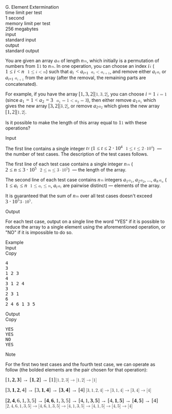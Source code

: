 <div class="header"><div class="title">G. Element Extermination</div><div class="time-limit"><div class="property-title">time limit per test</div>1 second</div><div class="memory-limit"><div class="property-title">memory limit per test</div>256 megabytes</div><div class="input-file"><div class="property-title">input</div>standard input</div><div class="output-file"><div class="property-title">output</div>standard output</div></div><div><p>You are given an array <span class="MathJax_Preview" style="color: inherit; --darkreader-inline-color: inherit;" data-darkreader-inline-color=""></span><span class="MathJax" id="MathJax-Element-1-Frame" tabindex="0" style="position: relative;" data-mathml="<math xmlns=&quot;http://www.w3.org/1998/Math/MathML&quot;><mi>a</mi></math>" role="presentation"><nobr aria-hidden="true"><span class="math" id="MathJax-Span-1" style="width: 0.663em; display: inline-block;"><span style="display: inline-block; position: relative; width: 0.54em; height: 0px; font-size: 119%;"><span style="position: absolute; clip: rect(1.6em, 1000.52em, 2.411em, -1000em); top: -2.221em; left: 0em;"><span class="mrow" id="MathJax-Span-2"><span class="mi" id="MathJax-Span-3" style="font-family: MathJax_Math; font-style: italic;">a</span></span><span style="display: inline-block; width: 0px; height: 2.221em;"></span></span></span><span style="display: inline-block; overflow: hidden; vertical-align: -0.083em; border-left: 0px solid; width: 0px; height: 0.68em; --darkreader-inline-border-left: currentcolor;" data-darkreader-inline-border-left=""></span></span></nobr><span class="MJX_Assistive_MathML" role="presentation"><math xmlns="http://www.w3.org/1998/Math/MathML"><mi>a</mi></math></span></span><script type="math/tex" id="MathJax-Element-1">a</script> of length <span class="MathJax_Preview" style="color: inherit; --darkreader-inline-color: inherit;" data-darkreader-inline-color=""></span><span class="MathJax" id="MathJax-Element-2-Frame" tabindex="0" style="position: relative;" data-mathml="<math xmlns=&quot;http://www.w3.org/1998/Math/MathML&quot;><mi>n</mi></math>" role="presentation"><nobr aria-hidden="true"><span class="math" id="MathJax-Span-4" style="width: 0.723em; display: inline-block;"><span style="display: inline-block; position: relative; width: 0.6em; height: 0px; font-size: 119%;"><span style="position: absolute; clip: rect(1.599em, 1000.58em, 2.412em, -1000em); top: -2.221em; left: 0em;"><span class="mrow" id="MathJax-Span-5"><span class="mi" id="MathJax-Span-6" style="font-family: MathJax_Math; font-style: italic;">n</span></span><span style="display: inline-block; width: 0px; height: 2.221em;"></span></span></span><span style="display: inline-block; overflow: hidden; vertical-align: -0.085em; border-left: 0px solid; width: 0px; height: 0.682em; --darkreader-inline-border-left: currentcolor;" data-darkreader-inline-border-left=""></span></span></nobr><span class="MJX_Assistive_MathML" role="presentation"><math xmlns="http://www.w3.org/1998/Math/MathML"><mi>n</mi></math></span></span><script type="math/tex" id="MathJax-Element-2">n</script>, which initially is a <span class="tex-font-style-bf">permutation</span> of numbers from <span class="MathJax_Preview" style="color: inherit; --darkreader-inline-color: inherit;" data-darkreader-inline-color=""></span><span class="MathJax" id="MathJax-Element-3-Frame" tabindex="0" style="position: relative;" data-mathml="<math xmlns=&quot;http://www.w3.org/1998/Math/MathML&quot;><mn>1</mn></math>" role="presentation"><nobr aria-hidden="true"><span class="math" id="MathJax-Span-7" style="width: 0.603em; display: inline-block;"><span style="display: inline-block; position: relative; width: 0.48em; height: 0px; font-size: 119%;"><span style="position: absolute; clip: rect(1.435em, 1000.41em, 2.461em, -1000em); top: -2.281em; left: 0em;"><span class="mrow" id="MathJax-Span-8"><span class="mn" id="MathJax-Span-9" style="font-family: MathJax_Main;">1</span></span><span style="display: inline-block; width: 0px; height: 2.281em;"></span></span></span><span style="display: inline-block; overflow: hidden; vertical-align: -0.071em; border-left: 0px solid; width: 0px; height: 0.935em; --darkreader-inline-border-left: currentcolor;" data-darkreader-inline-border-left=""></span></span></nobr><span class="MJX_Assistive_MathML" role="presentation"><math xmlns="http://www.w3.org/1998/Math/MathML"><mn>1</mn></math></span></span><script type="math/tex" id="MathJax-Element-3">1</script> to <span class="MathJax_Preview" style="color: inherit; --darkreader-inline-color: inherit;" data-darkreader-inline-color=""></span><span class="MathJax" id="MathJax-Element-4-Frame" tabindex="0" style="position: relative;" data-mathml="<math xmlns=&quot;http://www.w3.org/1998/Math/MathML&quot;><mi>n</mi></math>" role="presentation"><nobr aria-hidden="true"><span class="math" id="MathJax-Span-10" style="width: 0.723em; display: inline-block;"><span style="display: inline-block; position: relative; width: 0.6em; height: 0px; font-size: 119%;"><span style="position: absolute; clip: rect(1.599em, 1000.58em, 2.412em, -1000em); top: -2.221em; left: 0em;"><span class="mrow" id="MathJax-Span-11"><span class="mi" id="MathJax-Span-12" style="font-family: MathJax_Math; font-style: italic;">n</span></span><span style="display: inline-block; width: 0px; height: 2.221em;"></span></span></span><span style="display: inline-block; overflow: hidden; vertical-align: -0.085em; border-left: 0px solid; width: 0px; height: 0.682em; --darkreader-inline-border-left: currentcolor;" data-darkreader-inline-border-left=""></span></span></nobr><span class="MJX_Assistive_MathML" role="presentation"><math xmlns="http://www.w3.org/1998/Math/MathML"><mi>n</mi></math></span></span><script type="math/tex" id="MathJax-Element-4">n</script>. In one operation, you can choose an index <span class="MathJax_Preview" style="color: inherit; --darkreader-inline-color: inherit;" data-darkreader-inline-color=""></span><span class="MathJax" id="MathJax-Element-5-Frame" tabindex="0" style="position: relative;" data-mathml="<math xmlns=&quot;http://www.w3.org/1998/Math/MathML&quot;><mi>i</mi></math>" role="presentation"><nobr aria-hidden="true"><span class="math" id="MathJax-Span-13" style="width: 0.423em; display: inline-block;"><span style="display: inline-block; position: relative; width: 0.36em; height: 0px; font-size: 119%;"><span style="position: absolute; clip: rect(1.38em, 1000.32em, 2.412em, -1000em); top: -2.221em; left: 0em;"><span class="mrow" id="MathJax-Span-14"><span class="mi" id="MathJax-Span-15" style="font-family: MathJax_Math; font-style: italic;">i</span></span><span style="display: inline-block; width: 0px; height: 2.221em;"></span></span></span><span style="display: inline-block; overflow: hidden; vertical-align: -0.085em; border-left: 0px solid; width: 0px; height: 0.943em; --darkreader-inline-border-left: currentcolor;" data-darkreader-inline-border-left=""></span></span></nobr><span class="MJX_Assistive_MathML" role="presentation"><math xmlns="http://www.w3.org/1998/Math/MathML"><mi>i</mi></math></span></span><script type="math/tex" id="MathJax-Element-5">i</script> (<span class="MathJax_Preview" style="color: inherit; --darkreader-inline-color: inherit;" data-darkreader-inline-color=""></span><span class="MathJax" id="MathJax-Element-6-Frame" tabindex="0" style="position: relative;" data-mathml="<math xmlns=&quot;http://www.w3.org/1998/Math/MathML&quot;><mn>1</mn><mo>&amp;#x2264;</mo><mi>i</mi><mo>&amp;lt;</mo><mi>n</mi></math>" role="presentation"><nobr aria-hidden="true"><span class="math" id="MathJax-Span-16" style="width: 4.925em; display: inline-block;"><span style="display: inline-block; position: relative; width: 4.142em; height: 0px; font-size: 119%;"><span style="position: absolute; clip: rect(1.435em, 1004.12em, 2.599em, -1000em); top: -2.281em; left: 0em;"><span class="mrow" id="MathJax-Span-17"><span class="mn" id="MathJax-Span-18" style="font-family: MathJax_Main;">1</span><span class="mo" id="MathJax-Span-19" style="font-family: MathJax_Main; padding-left: 0.278em;">≤</span><span class="mi" id="MathJax-Span-20" style="font-family: MathJax_Math; font-style: italic; padding-left: 0.278em;">i</span><span class="mo" id="MathJax-Span-21" style="font-family: MathJax_Main; padding-left: 0.278em;">&lt;</span><span class="mi" id="MathJax-Span-22" style="font-family: MathJax_Math; font-style: italic; padding-left: 0.278em;">n</span></span><span style="display: inline-block; width: 0px; height: 2.281em;"></span></span></span><span style="display: inline-block; overflow: hidden; vertical-align: -0.236em; border-left: 0px solid; width: 0px; height: 1.1em; --darkreader-inline-border-left: currentcolor;" data-darkreader-inline-border-left=""></span></span></nobr><span class="MJX_Assistive_MathML" role="presentation"><math xmlns="http://www.w3.org/1998/Math/MathML"><mn>1</mn><mo>≤</mo><mi>i</mi><mo>&lt;</mo><mi>n</mi></math></span></span><script type="math/tex" id="MathJax-Element-6">1 \leq i < n</script>) such that <span class="MathJax_Preview" style="color: inherit; --darkreader-inline-color: inherit;" data-darkreader-inline-color=""></span><span class="MathJax" id="MathJax-Element-7-Frame" tabindex="0" style="position: relative;" data-mathml="<math xmlns=&quot;http://www.w3.org/1998/Math/MathML&quot;><msub><mi>a</mi><mi>i</mi></msub><mo>&amp;lt;</mo><msub><mi>a</mi><mrow class=&quot;MJX-TeXAtom-ORD&quot;><mi>i</mi><mo>+</mo><mn>1</mn></mrow></msub></math>" role="presentation"><nobr aria-hidden="true"><span class="math" id="MathJax-Span-23" style="width: 4.745em; display: inline-block;"><span style="display: inline-block; position: relative; width: 3.962em; height: 0px; font-size: 119%;"><span style="position: absolute; clip: rect(1.561em, 1003.96em, 2.669em, -1000em); top: -2.281em; left: 0em;"><span class="mrow" id="MathJax-Span-24"><span class="msubsup" id="MathJax-Span-25"><span style="display: inline-block; position: relative; width: 0.848em; height: 0px;"><span style="position: absolute; clip: rect(3.401em, 1000.51em, 4.212em, -1000em); top: -4.022em; left: 0em;"><span class="mi" id="MathJax-Span-26" style="font-family: MathJax_Math; font-style: italic;">a</span><span style="display: inline-block; width: 0px; height: 4.022em;"></span></span><span style="position: absolute; top: -3.872em; left: 0.529em;"><span class="mi" id="MathJax-Span-27" style="font-size: 70.7%; font-family: MathJax_Math; font-style: italic;">i</span><span style="display: inline-block; width: 0px; height: 4.022em;"></span></span></span></span><span class="mo" id="MathJax-Span-28" style="font-family: MathJax_Main; padding-left: 0.278em;">&lt;</span><span class="msubsup" id="MathJax-Span-29" style="padding-left: 0.278em;"><span style="display: inline-block; position: relative; width: 1.752em; height: 0px;"><span style="position: absolute; clip: rect(3.401em, 1000.51em, 4.212em, -1000em); top: -4.022em; left: 0em;"><span class="mi" id="MathJax-Span-30" style="font-family: MathJax_Math; font-style: italic;">a</span><span style="display: inline-block; width: 0px; height: 4.022em;"></span></span><span style="position: absolute; top: -3.872em; left: 0.529em;"><span class="texatom" id="MathJax-Span-31"><span class="mrow" id="MathJax-Span-32"><span class="mi" id="MathJax-Span-33" style="font-size: 70.7%; font-family: MathJax_Math; font-style: italic;">i</span><span class="mo" id="MathJax-Span-34" style="font-size: 70.7%; font-family: MathJax_Main;">+</span><span class="mn" id="MathJax-Span-35" style="font-size: 70.7%; font-family: MathJax_Main;">1</span></span></span><span style="display: inline-block; width: 0px; height: 4.022em;"></span></span></span></span></span><span style="display: inline-block; width: 0px; height: 2.281em;"></span></span></span><span style="display: inline-block; overflow: hidden; vertical-align: -0.319em; border-left: 0px solid; width: 0px; height: 1.033em; --darkreader-inline-border-left: currentcolor;" data-darkreader-inline-border-left=""></span></span></nobr><span class="MJX_Assistive_MathML" role="presentation"><math xmlns="http://www.w3.org/1998/Math/MathML"><msub><mi>a</mi><mi>i</mi></msub><mo>&lt;</mo><msub><mi>a</mi><mrow class="MJX-TeXAtom-ORD"><mi>i</mi><mo>+</mo><mn>1</mn></mrow></msub></math></span></span><script type="math/tex" id="MathJax-Element-7">a_i < a_{i + 1}</script>, and remove either <span class="MathJax_Preview" style="color: inherit; --darkreader-inline-color: inherit;" data-darkreader-inline-color=""></span><span class="MathJax" id="MathJax-Element-8-Frame" tabindex="0" style="position: relative;" data-mathml="<math xmlns=&quot;http://www.w3.org/1998/Math/MathML&quot;><msub><mi>a</mi><mi>i</mi></msub></math>" role="presentation"><nobr aria-hidden="true"><span class="math" id="MathJax-Span-36" style="width: 1.023em; display: inline-block;"><span style="display: inline-block; position: relative; width: 0.84em; height: 0px; font-size: 119%;"><span style="position: absolute; clip: rect(1.6em, 1000.84em, 2.559em, -1000em); top: -2.221em; left: 0em;"><span class="mrow" id="MathJax-Span-37"><span class="msubsup" id="MathJax-Span-38"><span style="display: inline-block; position: relative; width: 0.848em; height: 0px;"><span style="position: absolute; clip: rect(3.401em, 1000.51em, 4.212em, -1000em); top: -4.022em; left: 0em;"><span class="mi" id="MathJax-Span-39" style="font-family: MathJax_Math; font-style: italic;">a</span><span style="display: inline-block; width: 0px; height: 4.022em;"></span></span><span style="position: absolute; top: -3.872em; left: 0.529em;"><span class="mi" id="MathJax-Span-40" style="font-size: 70.7%; font-family: MathJax_Math; font-style: italic;">i</span><span style="display: inline-block; width: 0px; height: 4.022em;"></span></span></span></span></span><span style="display: inline-block; width: 0px; height: 2.221em;"></span></span></span><span style="display: inline-block; overflow: hidden; vertical-align: -0.259em; border-left: 0px solid; width: 0px; height: 0.855em; --darkreader-inline-border-left: currentcolor;" data-darkreader-inline-border-left=""></span></span></nobr><span class="MJX_Assistive_MathML" role="presentation"><math xmlns="http://www.w3.org/1998/Math/MathML"><msub><mi>a</mi><mi>i</mi></msub></math></span></span><script type="math/tex" id="MathJax-Element-8">a_i</script> or <span class="MathJax_Preview" style="color: inherit; --darkreader-inline-color: inherit;" data-darkreader-inline-color=""></span><span class="MathJax" id="MathJax-Element-9-Frame" tabindex="0" style="position: relative;" data-mathml="<math xmlns=&quot;http://www.w3.org/1998/Math/MathML&quot;><msub><mi>a</mi><mrow class=&quot;MJX-TeXAtom-ORD&quot;><mi>i</mi><mo>+</mo><mn>1</mn></mrow></msub></math>" role="presentation"><nobr aria-hidden="true"><span class="math" id="MathJax-Span-41" style="width: 2.104em; display: inline-block;"><span style="display: inline-block; position: relative; width: 1.741em; height: 0px; font-size: 119%;"><span style="position: absolute; clip: rect(1.6em, 1001.74em, 2.609em, -1000em); top: -2.221em; left: 0em;"><span class="mrow" id="MathJax-Span-42"><span class="msubsup" id="MathJax-Span-43"><span style="display: inline-block; position: relative; width: 1.752em; height: 0px;"><span style="position: absolute; clip: rect(3.401em, 1000.51em, 4.212em, -1000em); top: -4.022em; left: 0em;"><span class="mi" id="MathJax-Span-44" style="font-family: MathJax_Math; font-style: italic;">a</span><span style="display: inline-block; width: 0px; height: 4.022em;"></span></span><span style="position: absolute; top: -3.872em; left: 0.529em;"><span class="texatom" id="MathJax-Span-45"><span class="mrow" id="MathJax-Span-46"><span class="mi" id="MathJax-Span-47" style="font-size: 70.7%; font-family: MathJax_Math; font-style: italic;">i</span><span class="mo" id="MathJax-Span-48" style="font-size: 70.7%; font-family: MathJax_Main;">+</span><span class="mn" id="MathJax-Span-49" style="font-size: 70.7%; font-family: MathJax_Main;">1</span></span></span><span style="display: inline-block; width: 0px; height: 4.022em;"></span></span></span></span></span><span style="display: inline-block; width: 0px; height: 2.221em;"></span></span></span><span style="display: inline-block; overflow: hidden; vertical-align: -0.319em; border-left: 0px solid; width: 0px; height: 0.915em; --darkreader-inline-border-left: currentcolor;" data-darkreader-inline-border-left=""></span></span></nobr><span class="MJX_Assistive_MathML" role="presentation"><math xmlns="http://www.w3.org/1998/Math/MathML"><msub><mi>a</mi><mrow class="MJX-TeXAtom-ORD"><mi>i</mi><mo>+</mo><mn>1</mn></mrow></msub></math></span></span><script type="math/tex" id="MathJax-Element-9">a_{i + 1}</script> from the array (after the removal, the remaining parts are concatenated). </p><p>For example, if you have the array <span class="MathJax_Preview" style="color: inherit; --darkreader-inline-color: inherit;" data-darkreader-inline-color=""></span><span class="MathJax" id="MathJax-Element-10-Frame" tabindex="0" style="position: relative;" data-mathml="<math xmlns=&quot;http://www.w3.org/1998/Math/MathML&quot;><mo stretchy=&quot;false&quot;>[</mo><mn>1</mn><mo>,</mo><mn>3</mn><mo>,</mo><mn>2</mn><mo stretchy=&quot;false&quot;>]</mo></math>" role="presentation"><nobr aria-hidden="true"><span class="math" id="MathJax-Span-50" style="width: 3.544em; display: inline-block;"><span style="display: inline-block; position: relative; width: 2.941em; height: 0px; font-size: 119%;"><span style="position: absolute; clip: rect(1.351em, 1002.82em, 2.711em, -1000em); top: -2.281em; left: 0em;"><span class="mrow" id="MathJax-Span-51"><span class="mo" id="MathJax-Span-52" style="font-family: MathJax_Main;">[</span><span class="mn" id="MathJax-Span-53" style="font-family: MathJax_Main;">1</span><span class="mo" id="MathJax-Span-54" style="font-family: MathJax_Main;">,</span><span class="mn" id="MathJax-Span-55" style="font-family: MathJax_Main; padding-left: 0.167em;">3</span><span class="mo" id="MathJax-Span-56" style="font-family: MathJax_Main;">,</span><span class="mn" id="MathJax-Span-57" style="font-family: MathJax_Main; padding-left: 0.167em;">2</span><span class="mo" id="MathJax-Span-58" style="font-family: MathJax_Main;">]</span></span><span style="display: inline-block; width: 0px; height: 2.281em;"></span></span></span><span style="display: inline-block; overflow: hidden; vertical-align: -0.369em; border-left: 0px solid; width: 0px; height: 1.333em; --darkreader-inline-border-left: currentcolor;" data-darkreader-inline-border-left=""></span></span></nobr><span class="MJX_Assistive_MathML" role="presentation"><math xmlns="http://www.w3.org/1998/Math/MathML"><mo stretchy="false">[</mo><mn>1</mn><mo>,</mo><mn>3</mn><mo>,</mo><mn>2</mn><mo stretchy="false">]</mo></math></span></span><script type="math/tex" id="MathJax-Element-10">[1, 3, 2]</script>, you can choose <span class="MathJax_Preview" style="color: inherit; --darkreader-inline-color: inherit;" data-darkreader-inline-color=""></span><span class="MathJax" id="MathJax-Element-11-Frame" tabindex="0" style="position: relative;" data-mathml="<math xmlns=&quot;http://www.w3.org/1998/Math/MathML&quot;><mi>i</mi><mo>=</mo><mn>1</mn></math>" role="presentation"><nobr aria-hidden="true"><span class="math" id="MathJax-Span-59" style="width: 2.584em; display: inline-block;"><span style="display: inline-block; position: relative; width: 2.161em; height: 0px; font-size: 119%;"><span style="position: absolute; clip: rect(1.435em, 1002.09em, 2.472em, -1000em); top: -2.281em; left: 0em;"><span class="mrow" id="MathJax-Span-60"><span class="mi" id="MathJax-Span-61" style="font-family: MathJax_Math; font-style: italic;">i</span><span class="mo" id="MathJax-Span-62" style="font-family: MathJax_Main; padding-left: 0.278em;">=</span><span class="mn" id="MathJax-Span-63" style="font-family: MathJax_Main; padding-left: 0.278em;">1</span></span><span style="display: inline-block; width: 0px; height: 2.281em;"></span></span></span><span style="display: inline-block; overflow: hidden; vertical-align: -0.085em; border-left: 0px solid; width: 0px; height: 0.948em; --darkreader-inline-border-left: currentcolor;" data-darkreader-inline-border-left=""></span></span></nobr><span class="MJX_Assistive_MathML" role="presentation"><math xmlns="http://www.w3.org/1998/Math/MathML"><mi>i</mi><mo>=</mo><mn>1</mn></math></span></span><script type="math/tex" id="MathJax-Element-11">i = 1</script> (since <span class="MathJax_Preview" style="color: inherit; --darkreader-inline-color: inherit;" data-darkreader-inline-color=""></span><span class="MathJax" id="MathJax-Element-12-Frame" tabindex="0" style="position: relative;" data-mathml="<math xmlns=&quot;http://www.w3.org/1998/Math/MathML&quot;><msub><mi>a</mi><mn>1</mn></msub><mo>=</mo><mn>1</mn><mo>&amp;lt;</mo><msub><mi>a</mi><mn>2</mn></msub><mo>=</mo><mn>3</mn></math>" role="presentation"><nobr aria-hidden="true"><span class="math" id="MathJax-Span-64" style="width: 8.226em; display: inline-block;"><span style="display: inline-block; position: relative; width: 6.903em; height: 0px; font-size: 119%;"><span style="position: absolute; clip: rect(1.435em, 1006.86em, 2.611em, -1000em); top: -2.281em; left: 0em;"><span class="mrow" id="MathJax-Span-65"><span class="msubsup" id="MathJax-Span-66"><span style="display: inline-block; position: relative; width: 0.958em; height: 0px;"><span style="position: absolute; clip: rect(3.401em, 1000.51em, 4.212em, -1000em); top: -4.022em; left: 0em;"><span class="mi" id="MathJax-Span-67" style="font-family: MathJax_Math; font-style: italic;">a</span><span style="display: inline-block; width: 0px; height: 4.022em;"></span></span><span style="position: absolute; top: -3.872em; left: 0.529em;"><span class="mn" id="MathJax-Span-68" style="font-size: 70.7%; font-family: MathJax_Main;">1</span><span style="display: inline-block; width: 0px; height: 4.022em;"></span></span></span></span><span class="mo" id="MathJax-Span-69" style="font-family: MathJax_Main; padding-left: 0.278em;">=</span><span class="mn" id="MathJax-Span-70" style="font-family: MathJax_Main; padding-left: 0.278em;">1</span><span class="mo" id="MathJax-Span-71" style="font-family: MathJax_Main; padding-left: 0.278em;">&lt;</span><span class="msubsup" id="MathJax-Span-72" style="padding-left: 0.278em;"><span style="display: inline-block; position: relative; width: 0.958em; height: 0px;"><span style="position: absolute; clip: rect(3.401em, 1000.51em, 4.212em, -1000em); top: -4.022em; left: 0em;"><span class="mi" id="MathJax-Span-73" style="font-family: MathJax_Math; font-style: italic;">a</span><span style="display: inline-block; width: 0px; height: 4.022em;"></span></span><span style="position: absolute; top: -3.872em; left: 0.529em;"><span class="mn" id="MathJax-Span-74" style="font-size: 70.7%; font-family: MathJax_Main;">2</span><span style="display: inline-block; width: 0px; height: 4.022em;"></span></span></span></span><span class="mo" id="MathJax-Span-75" style="font-family: MathJax_Main; padding-left: 0.278em;">=</span><span class="mn" id="MathJax-Span-76" style="font-family: MathJax_Main; padding-left: 0.278em;">3</span></span><span style="display: inline-block; width: 0px; height: 2.281em;"></span></span></span><span style="display: inline-block; overflow: hidden; vertical-align: -0.25em; border-left: 0px solid; width: 0px; height: 1.114em; --darkreader-inline-border-left: currentcolor;" data-darkreader-inline-border-left=""></span></span></nobr><span class="MJX_Assistive_MathML" role="presentation"><math xmlns="http://www.w3.org/1998/Math/MathML"><msub><mi>a</mi><mn>1</mn></msub><mo>=</mo><mn>1</mn><mo>&lt;</mo><msub><mi>a</mi><mn>2</mn></msub><mo>=</mo><mn>3</mn></math></span></span><script type="math/tex" id="MathJax-Element-12">a_1 = 1 < a_2 = 3</script>), then either remove <span class="MathJax_Preview" style="color: inherit; --darkreader-inline-color: inherit;" data-darkreader-inline-color=""></span><span class="MathJax" id="MathJax-Element-13-Frame" tabindex="0" style="position: relative;" data-mathml="<math xmlns=&quot;http://www.w3.org/1998/Math/MathML&quot;><msub><mi>a</mi><mn>1</mn></msub></math>" role="presentation"><nobr aria-hidden="true"><span class="math" id="MathJax-Span-77" style="width: 1.143em; display: inline-block;"><span style="display: inline-block; position: relative; width: 0.96em; height: 0px; font-size: 119%;"><span style="position: absolute; clip: rect(1.6em, 1000.96em, 2.551em, -1000em); top: -2.221em; left: 0em;"><span class="mrow" id="MathJax-Span-78"><span class="msubsup" id="MathJax-Span-79"><span style="display: inline-block; position: relative; width: 0.958em; height: 0px;"><span style="position: absolute; clip: rect(3.401em, 1000.51em, 4.212em, -1000em); top: -4.022em; left: 0em;"><span class="mi" id="MathJax-Span-80" style="font-family: MathJax_Math; font-style: italic;">a</span><span style="display: inline-block; width: 0px; height: 4.022em;"></span></span><span style="position: absolute; top: -3.872em; left: 0.529em;"><span class="mn" id="MathJax-Span-81" style="font-size: 70.7%; font-family: MathJax_Main;">1</span><span style="display: inline-block; width: 0px; height: 4.022em;"></span></span></span></span></span><span style="display: inline-block; width: 0px; height: 2.221em;"></span></span></span><span style="display: inline-block; overflow: hidden; vertical-align: -0.25em; border-left: 0px solid; width: 0px; height: 0.846em; --darkreader-inline-border-left: currentcolor;" data-darkreader-inline-border-left=""></span></span></nobr><span class="MJX_Assistive_MathML" role="presentation"><math xmlns="http://www.w3.org/1998/Math/MathML"><msub><mi>a</mi><mn>1</mn></msub></math></span></span><script type="math/tex" id="MathJax-Element-13">a_1</script> which gives the new array <span class="MathJax_Preview" style="color: inherit; --darkreader-inline-color: inherit;" data-darkreader-inline-color=""></span><span class="MathJax" id="MathJax-Element-14-Frame" tabindex="0" style="position: relative;" data-mathml="<math xmlns=&quot;http://www.w3.org/1998/Math/MathML&quot;><mo stretchy=&quot;false&quot;>[</mo><mn>3</mn><mo>,</mo><mn>2</mn><mo stretchy=&quot;false&quot;>]</mo></math>" role="presentation"><nobr aria-hidden="true"><span class="math" id="MathJax-Span-82" style="width: 2.404em; display: inline-block;"><span style="display: inline-block; position: relative; width: 1.981em; height: 0px; font-size: 119%;"><span style="position: absolute; clip: rect(1.351em, 1001.86em, 2.711em, -1000em); top: -2.281em; left: 0em;"><span class="mrow" id="MathJax-Span-83"><span class="mo" id="MathJax-Span-84" style="font-family: MathJax_Main;">[</span><span class="mn" id="MathJax-Span-85" style="font-family: MathJax_Main;">3</span><span class="mo" id="MathJax-Span-86" style="font-family: MathJax_Main;">,</span><span class="mn" id="MathJax-Span-87" style="font-family: MathJax_Main; padding-left: 0.167em;">2</span><span class="mo" id="MathJax-Span-88" style="font-family: MathJax_Main;">]</span></span><span style="display: inline-block; width: 0px; height: 2.281em;"></span></span></span><span style="display: inline-block; overflow: hidden; vertical-align: -0.369em; border-left: 0px solid; width: 0px; height: 1.333em; --darkreader-inline-border-left: currentcolor;" data-darkreader-inline-border-left=""></span></span></nobr><span class="MJX_Assistive_MathML" role="presentation"><math xmlns="http://www.w3.org/1998/Math/MathML"><mo stretchy="false">[</mo><mn>3</mn><mo>,</mo><mn>2</mn><mo stretchy="false">]</mo></math></span></span><script type="math/tex" id="MathJax-Element-14">[3, 2]</script>, or remove <span class="MathJax_Preview" style="color: inherit; --darkreader-inline-color: inherit;" data-darkreader-inline-color=""></span><span class="MathJax" id="MathJax-Element-15-Frame" tabindex="0" style="position: relative;" data-mathml="<math xmlns=&quot;http://www.w3.org/1998/Math/MathML&quot;><msub><mi>a</mi><mn>2</mn></msub></math>" role="presentation"><nobr aria-hidden="true"><span class="math" id="MathJax-Span-89" style="width: 1.143em; display: inline-block;"><span style="display: inline-block; position: relative; width: 0.96em; height: 0px; font-size: 119%;"><span style="position: absolute; clip: rect(1.6em, 1000.96em, 2.551em, -1000em); top: -2.221em; left: 0em;"><span class="mrow" id="MathJax-Span-90"><span class="msubsup" id="MathJax-Span-91"><span style="display: inline-block; position: relative; width: 0.958em; height: 0px;"><span style="position: absolute; clip: rect(3.401em, 1000.51em, 4.212em, -1000em); top: -4.022em; left: 0em;"><span class="mi" id="MathJax-Span-92" style="font-family: MathJax_Math; font-style: italic;">a</span><span style="display: inline-block; width: 0px; height: 4.022em;"></span></span><span style="position: absolute; top: -3.872em; left: 0.529em;"><span class="mn" id="MathJax-Span-93" style="font-size: 70.7%; font-family: MathJax_Main;">2</span><span style="display: inline-block; width: 0px; height: 4.022em;"></span></span></span></span></span><span style="display: inline-block; width: 0px; height: 2.221em;"></span></span></span><span style="display: inline-block; overflow: hidden; vertical-align: -0.25em; border-left: 0px solid; width: 0px; height: 0.846em; --darkreader-inline-border-left: currentcolor;" data-darkreader-inline-border-left=""></span></span></nobr><span class="MJX_Assistive_MathML" role="presentation"><math xmlns="http://www.w3.org/1998/Math/MathML"><msub><mi>a</mi><mn>2</mn></msub></math></span></span><script type="math/tex" id="MathJax-Element-15">a_2</script> which gives the new array <span class="MathJax_Preview" style="color: inherit; --darkreader-inline-color: inherit;" data-darkreader-inline-color=""></span><span class="MathJax" id="MathJax-Element-16-Frame" tabindex="0" style="position: relative;" data-mathml="<math xmlns=&quot;http://www.w3.org/1998/Math/MathML&quot;><mo stretchy=&quot;false&quot;>[</mo><mn>1</mn><mo>,</mo><mn>2</mn><mo stretchy=&quot;false&quot;>]</mo></math>" role="presentation"><nobr aria-hidden="true"><span class="math" id="MathJax-Span-94" style="width: 2.404em; display: inline-block;"><span style="display: inline-block; position: relative; width: 1.981em; height: 0px; font-size: 119%;"><span style="position: absolute; clip: rect(1.351em, 1001.86em, 2.711em, -1000em); top: -2.281em; left: 0em;"><span class="mrow" id="MathJax-Span-95"><span class="mo" id="MathJax-Span-96" style="font-family: MathJax_Main;">[</span><span class="mn" id="MathJax-Span-97" style="font-family: MathJax_Main;">1</span><span class="mo" id="MathJax-Span-98" style="font-family: MathJax_Main;">,</span><span class="mn" id="MathJax-Span-99" style="font-family: MathJax_Main; padding-left: 0.167em;">2</span><span class="mo" id="MathJax-Span-100" style="font-family: MathJax_Main;">]</span></span><span style="display: inline-block; width: 0px; height: 2.281em;"></span></span></span><span style="display: inline-block; overflow: hidden; vertical-align: -0.369em; border-left: 0px solid; width: 0px; height: 1.333em; --darkreader-inline-border-left: currentcolor;" data-darkreader-inline-border-left=""></span></span></nobr><span class="MJX_Assistive_MathML" role="presentation"><math xmlns="http://www.w3.org/1998/Math/MathML"><mo stretchy="false">[</mo><mn>1</mn><mo>,</mo><mn>2</mn><mo stretchy="false">]</mo></math></span></span><script type="math/tex" id="MathJax-Element-16">[1, 2]</script>.</p><p>Is it possible to make the length of this array equal to <span class="MathJax_Preview" style="color: inherit; --darkreader-inline-color: inherit;" data-darkreader-inline-color=""></span><span class="MathJax" id="MathJax-Element-17-Frame" tabindex="0" style="position: relative;" data-mathml="<math xmlns=&quot;http://www.w3.org/1998/Math/MathML&quot;><mn>1</mn></math>" role="presentation"><nobr aria-hidden="true"><span class="math" id="MathJax-Span-101" style="width: 0.603em; display: inline-block;"><span style="display: inline-block; position: relative; width: 0.48em; height: 0px; font-size: 119%;"><span style="position: absolute; clip: rect(1.435em, 1000.41em, 2.461em, -1000em); top: -2.281em; left: 0em;"><span class="mrow" id="MathJax-Span-102"><span class="mn" id="MathJax-Span-103" style="font-family: MathJax_Main;">1</span></span><span style="display: inline-block; width: 0px; height: 2.281em;"></span></span></span><span style="display: inline-block; overflow: hidden; vertical-align: -0.071em; border-left: 0px solid; width: 0px; height: 0.935em; --darkreader-inline-border-left: currentcolor;" data-darkreader-inline-border-left=""></span></span></nobr><span class="MJX_Assistive_MathML" role="presentation"><math xmlns="http://www.w3.org/1998/Math/MathML"><mn>1</mn></math></span></span><script type="math/tex" id="MathJax-Element-17">1</script> with these operations?</p></div><div class="input-specification"><div class="section-title">Input</div><p>The first line contains a single integer <span class="MathJax_Preview" style="color: inherit; --darkreader-inline-color: inherit;" data-darkreader-inline-color=""></span><span class="MathJax" id="MathJax-Element-18-Frame" tabindex="0" style="position: relative;" data-mathml="<math xmlns=&quot;http://www.w3.org/1998/Math/MathML&quot;><mi>t</mi></math>" role="presentation"><nobr aria-hidden="true"><span class="math" id="MathJax-Span-104" style="width: 0.423em; display: inline-block;"><span style="display: inline-block; position: relative; width: 0.36em; height: 0px; font-size: 119%;"><span style="position: absolute; clip: rect(1.415em, 1000.33em, 2.412em, -1000em); top: -2.221em; left: 0em;"><span class="mrow" id="MathJax-Span-105"><span class="mi" id="MathJax-Span-106" style="font-family: MathJax_Math; font-style: italic;">t</span></span><span style="display: inline-block; width: 0px; height: 2.221em;"></span></span></span><span style="display: inline-block; overflow: hidden; vertical-align: -0.085em; border-left: 0px solid; width: 0px; height: 0.901em; --darkreader-inline-border-left: currentcolor;" data-darkreader-inline-border-left=""></span></span></nobr><span class="MJX_Assistive_MathML" role="presentation"><math xmlns="http://www.w3.org/1998/Math/MathML"><mi>t</mi></math></span></span><script type="math/tex" id="MathJax-Element-18">t</script> (<span class="MathJax_Preview" style="color: inherit; --darkreader-inline-color: inherit;" data-darkreader-inline-color=""></span><span class="MathJax" id="MathJax-Element-19-Frame" tabindex="0" style="position: relative;" data-mathml="<math xmlns=&quot;http://www.w3.org/1998/Math/MathML&quot;><mn>1</mn><mo>&amp;#x2264;</mo><mi>t</mi><mo>&amp;#x2264;</mo><mn>2</mn><mo>&amp;#x22C5;</mo><msup><mn>10</mn><mn>4</mn></msup></math>" role="presentation"><nobr aria-hidden="true"><span class="math" id="MathJax-Span-107" style="width: 7.386em; display: inline-block;"><span style="display: inline-block; position: relative; width: 6.182em; height: 0px; font-size: 119%;"><span style="position: absolute; clip: rect(1.229em, 1006.18em, 2.599em, -1000em); top: -2.281em; left: 0em;"><span class="mrow" id="MathJax-Span-108"><span class="mn" id="MathJax-Span-109" style="font-family: MathJax_Main;">1</span><span class="mo" id="MathJax-Span-110" style="font-family: MathJax_Main; padding-left: 0.278em;">≤</span><span class="mi" id="MathJax-Span-111" style="font-family: MathJax_Math; font-style: italic; padding-left: 0.278em;">t</span><span class="mo" id="MathJax-Span-112" style="font-family: MathJax_Main; padding-left: 0.278em;">≤</span><span class="mn" id="MathJax-Span-113" style="font-family: MathJax_Main; padding-left: 0.278em;">2</span><span class="mo" id="MathJax-Span-114" style="font-family: MathJax_Main; padding-left: 0.222em;">⋅</span><span class="msubsup" id="MathJax-Span-115" style="padding-left: 0.222em;"><span style="display: inline-block; position: relative; width: 1.429em; height: 0px;"><span style="position: absolute; clip: rect(3.176em, 1000.96em, 4.224em, -1000em); top: -4.022em; left: 0em;"><span class="mn" id="MathJax-Span-116" style="font-family: MathJax_Main;">10</span><span style="display: inline-block; width: 0px; height: 4.022em;"></span></span><span style="position: absolute; top: -4.415em; left: 1em;"><span class="mn" id="MathJax-Span-117" style="font-size: 70.7%; font-family: MathJax_Main;">4</span><span style="display: inline-block; width: 0px; height: 4.022em;"></span></span></span></span></span><span style="display: inline-block; width: 0px; height: 2.281em;"></span></span></span><span style="display: inline-block; overflow: hidden; vertical-align: -0.236em; border-left: 0px solid; width: 0px; height: 1.344em; --darkreader-inline-border-left: currentcolor;" data-darkreader-inline-border-left=""></span></span></nobr><span class="MJX_Assistive_MathML" role="presentation"><math xmlns="http://www.w3.org/1998/Math/MathML"><mn>1</mn><mo>≤</mo><mi>t</mi><mo>≤</mo><mn>2</mn><mo>⋅</mo><msup><mn>10</mn><mn>4</mn></msup></math></span></span><script type="math/tex" id="MathJax-Element-19">1 \leq t \leq 2 \cdot 10^4</script>) &nbsp;— the number of test cases. The description of the test cases follows.</p><p>The first line of each test case contains a single integer <span class="MathJax_Preview" style="color: inherit; --darkreader-inline-color: inherit;" data-darkreader-inline-color=""></span><span class="MathJax" id="MathJax-Element-20-Frame" tabindex="0" style="position: relative;" data-mathml="<math xmlns=&quot;http://www.w3.org/1998/Math/MathML&quot;><mi>n</mi></math>" role="presentation"><nobr aria-hidden="true"><span class="math" id="MathJax-Span-118" style="width: 0.723em; display: inline-block;"><span style="display: inline-block; position: relative; width: 0.6em; height: 0px; font-size: 119%;"><span style="position: absolute; clip: rect(1.599em, 1000.58em, 2.412em, -1000em); top: -2.221em; left: 0em;"><span class="mrow" id="MathJax-Span-119"><span class="mi" id="MathJax-Span-120" style="font-family: MathJax_Math; font-style: italic;">n</span></span><span style="display: inline-block; width: 0px; height: 2.221em;"></span></span></span><span style="display: inline-block; overflow: hidden; vertical-align: -0.085em; border-left: 0px solid; width: 0px; height: 0.682em; --darkreader-inline-border-left: currentcolor;" data-darkreader-inline-border-left=""></span></span></nobr><span class="MJX_Assistive_MathML" role="presentation"><math xmlns="http://www.w3.org/1998/Math/MathML"><mi>n</mi></math></span></span><script type="math/tex" id="MathJax-Element-20">n</script> (<span class="MathJax_Preview" style="color: inherit; --darkreader-inline-color: inherit;" data-darkreader-inline-color=""></span><span class="MathJax" id="MathJax-Element-21-Frame" tabindex="0" style="position: relative;" data-mathml="<math xmlns=&quot;http://www.w3.org/1998/Math/MathML&quot;><mn>2</mn><mo>&amp;#x2264;</mo><mi>n</mi><mo>&amp;#x2264;</mo><mn>3</mn><mo>&amp;#x22C5;</mo><msup><mn>10</mn><mn>5</mn></msup></math>" role="presentation"><nobr aria-hidden="true"><span class="math" id="MathJax-Span-121" style="width: 7.686em; display: inline-block;"><span style="display: inline-block; position: relative; width: 6.423em; height: 0px; font-size: 119%;"><span style="position: absolute; clip: rect(1.237em, 1006.42em, 2.599em, -1000em); top: -2.281em; left: 0em;"><span class="mrow" id="MathJax-Span-122"><span class="mn" id="MathJax-Span-123" style="font-family: MathJax_Main;">2</span><span class="mo" id="MathJax-Span-124" style="font-family: MathJax_Main; padding-left: 0.278em;">≤</span><span class="mi" id="MathJax-Span-125" style="font-family: MathJax_Math; font-style: italic; padding-left: 0.278em;">n</span><span class="mo" id="MathJax-Span-126" style="font-family: MathJax_Main; padding-left: 0.278em;">≤</span><span class="mn" id="MathJax-Span-127" style="font-family: MathJax_Main; padding-left: 0.278em;">3</span><span class="mo" id="MathJax-Span-128" style="font-family: MathJax_Main; padding-left: 0.222em;">⋅</span><span class="msubsup" id="MathJax-Span-129" style="padding-left: 0.222em;"><span style="display: inline-block; position: relative; width: 1.429em; height: 0px;"><span style="position: absolute; clip: rect(3.176em, 1000.96em, 4.224em, -1000em); top: -4.022em; left: 0em;"><span class="mn" id="MathJax-Span-130" style="font-family: MathJax_Main;">10</span><span style="display: inline-block; width: 0px; height: 4.022em;"></span></span><span style="position: absolute; top: -4.415em; left: 1em;"><span class="mn" id="MathJax-Span-131" style="font-size: 70.7%; font-family: MathJax_Main;">5</span><span style="display: inline-block; width: 0px; height: 4.022em;"></span></span></span></span></span><span style="display: inline-block; width: 0px; height: 2.281em;"></span></span></span><span style="display: inline-block; overflow: hidden; vertical-align: -0.236em; border-left: 0px solid; width: 0px; height: 1.335em; --darkreader-inline-border-left: currentcolor;" data-darkreader-inline-border-left=""></span></span></nobr><span class="MJX_Assistive_MathML" role="presentation"><math xmlns="http://www.w3.org/1998/Math/MathML"><mn>2</mn><mo>≤</mo><mi>n</mi><mo>≤</mo><mn>3</mn><mo>⋅</mo><msup><mn>10</mn><mn>5</mn></msup></math></span></span><script type="math/tex" id="MathJax-Element-21">2 \leq n \leq 3 \cdot 10^5</script>) &nbsp;— the length of the array.</p><p>The second line of each test case contains <span class="MathJax_Preview" style="color: inherit; --darkreader-inline-color: inherit;" data-darkreader-inline-color=""></span><span class="MathJax" id="MathJax-Element-22-Frame" tabindex="0" style="position: relative;" data-mathml="<math xmlns=&quot;http://www.w3.org/1998/Math/MathML&quot;><mi>n</mi></math>" role="presentation"><nobr aria-hidden="true"><span class="math" id="MathJax-Span-132" style="width: 0.723em; display: inline-block;"><span style="display: inline-block; position: relative; width: 0.6em; height: 0px; font-size: 119%;"><span style="position: absolute; clip: rect(1.599em, 1000.58em, 2.412em, -1000em); top: -2.221em; left: 0em;"><span class="mrow" id="MathJax-Span-133"><span class="mi" id="MathJax-Span-134" style="font-family: MathJax_Math; font-style: italic;">n</span></span><span style="display: inline-block; width: 0px; height: 2.221em;"></span></span></span><span style="display: inline-block; overflow: hidden; vertical-align: -0.085em; border-left: 0px solid; width: 0px; height: 0.682em; --darkreader-inline-border-left: currentcolor;" data-darkreader-inline-border-left=""></span></span></nobr><span class="MJX_Assistive_MathML" role="presentation"><math xmlns="http://www.w3.org/1998/Math/MathML"><mi>n</mi></math></span></span><script type="math/tex" id="MathJax-Element-22">n</script> integers <span class="MathJax_Preview" style="color: inherit; --darkreader-inline-color: inherit;" data-darkreader-inline-color=""></span><span class="MathJax" id="MathJax-Element-23-Frame" tabindex="0" style="position: relative;" data-mathml="<math xmlns=&quot;http://www.w3.org/1998/Math/MathML&quot;><msub><mi>a</mi><mn>1</mn></msub></math>" role="presentation"><nobr aria-hidden="true"><span class="math" id="MathJax-Span-135" style="width: 1.143em; display: inline-block;"><span style="display: inline-block; position: relative; width: 0.96em; height: 0px; font-size: 119%;"><span style="position: absolute; clip: rect(1.6em, 1000.96em, 2.551em, -1000em); top: -2.221em; left: 0em;"><span class="mrow" id="MathJax-Span-136"><span class="msubsup" id="MathJax-Span-137"><span style="display: inline-block; position: relative; width: 0.958em; height: 0px;"><span style="position: absolute; clip: rect(3.401em, 1000.51em, 4.212em, -1000em); top: -4.022em; left: 0em;"><span class="mi" id="MathJax-Span-138" style="font-family: MathJax_Math; font-style: italic;">a</span><span style="display: inline-block; width: 0px; height: 4.022em;"></span></span><span style="position: absolute; top: -3.872em; left: 0.529em;"><span class="mn" id="MathJax-Span-139" style="font-size: 70.7%; font-family: MathJax_Main;">1</span><span style="display: inline-block; width: 0px; height: 4.022em;"></span></span></span></span></span><span style="display: inline-block; width: 0px; height: 2.221em;"></span></span></span><span style="display: inline-block; overflow: hidden; vertical-align: -0.25em; border-left: 0px solid; width: 0px; height: 0.846em; --darkreader-inline-border-left: currentcolor;" data-darkreader-inline-border-left=""></span></span></nobr><span class="MJX_Assistive_MathML" role="presentation"><math xmlns="http://www.w3.org/1998/Math/MathML"><msub><mi>a</mi><mn>1</mn></msub></math></span></span><script type="math/tex" id="MathJax-Element-23">a_1</script>, <span class="MathJax_Preview" style="color: inherit; --darkreader-inline-color: inherit;" data-darkreader-inline-color=""></span><span class="MathJax" id="MathJax-Element-24-Frame" tabindex="0" style="position: relative;" data-mathml="<math xmlns=&quot;http://www.w3.org/1998/Math/MathML&quot;><msub><mi>a</mi><mn>2</mn></msub></math>" role="presentation"><nobr aria-hidden="true"><span class="math" id="MathJax-Span-140" style="width: 1.143em; display: inline-block;"><span style="display: inline-block; position: relative; width: 0.96em; height: 0px; font-size: 119%;"><span style="position: absolute; clip: rect(1.6em, 1000.96em, 2.551em, -1000em); top: -2.221em; left: 0em;"><span class="mrow" id="MathJax-Span-141"><span class="msubsup" id="MathJax-Span-142"><span style="display: inline-block; position: relative; width: 0.958em; height: 0px;"><span style="position: absolute; clip: rect(3.401em, 1000.51em, 4.212em, -1000em); top: -4.022em; left: 0em;"><span class="mi" id="MathJax-Span-143" style="font-family: MathJax_Math; font-style: italic;">a</span><span style="display: inline-block; width: 0px; height: 4.022em;"></span></span><span style="position: absolute; top: -3.872em; left: 0.529em;"><span class="mn" id="MathJax-Span-144" style="font-size: 70.7%; font-family: MathJax_Main;">2</span><span style="display: inline-block; width: 0px; height: 4.022em;"></span></span></span></span></span><span style="display: inline-block; width: 0px; height: 2.221em;"></span></span></span><span style="display: inline-block; overflow: hidden; vertical-align: -0.25em; border-left: 0px solid; width: 0px; height: 0.846em; --darkreader-inline-border-left: currentcolor;" data-darkreader-inline-border-left=""></span></span></nobr><span class="MJX_Assistive_MathML" role="presentation"><math xmlns="http://www.w3.org/1998/Math/MathML"><msub><mi>a</mi><mn>2</mn></msub></math></span></span><script type="math/tex" id="MathJax-Element-24">a_2</script>, ..., <span class="MathJax_Preview" style="color: inherit; --darkreader-inline-color: inherit;" data-darkreader-inline-color=""></span><span class="MathJax" id="MathJax-Element-25-Frame" tabindex="0" style="position: relative;" data-mathml="<math xmlns=&quot;http://www.w3.org/1998/Math/MathML&quot;><msub><mi>a</mi><mi>n</mi></msub></math>" role="presentation"><nobr aria-hidden="true"><span class="math" id="MathJax-Span-145" style="width: 1.264em; display: inline-block;"><span style="display: inline-block; position: relative; width: 1.02em; height: 0px; font-size: 119%;"><span style="position: absolute; clip: rect(1.6em, 1001.02em, 2.559em, -1000em); top: -2.221em; left: 0em;"><span class="mrow" id="MathJax-Span-146"><span class="msubsup" id="MathJax-Span-147"><span style="display: inline-block; position: relative; width: 1.028em; height: 0px;"><span style="position: absolute; clip: rect(3.401em, 1000.51em, 4.212em, -1000em); top: -4.022em; left: 0em;"><span class="mi" id="MathJax-Span-148" style="font-family: MathJax_Math; font-style: italic;">a</span><span style="display: inline-block; width: 0px; height: 4.022em;"></span></span><span style="position: absolute; top: -3.872em; left: 0.529em;"><span class="mi" id="MathJax-Span-149" style="font-size: 70.7%; font-family: MathJax_Math; font-style: italic;">n</span><span style="display: inline-block; width: 0px; height: 4.022em;"></span></span></span></span></span><span style="display: inline-block; width: 0px; height: 2.221em;"></span></span></span><span style="display: inline-block; overflow: hidden; vertical-align: -0.259em; border-left: 0px solid; width: 0px; height: 0.855em; --darkreader-inline-border-left: currentcolor;" data-darkreader-inline-border-left=""></span></span></nobr><span class="MJX_Assistive_MathML" role="presentation"><math xmlns="http://www.w3.org/1998/Math/MathML"><msub><mi>a</mi><mi>n</mi></msub></math></span></span><script type="math/tex" id="MathJax-Element-25">a_n</script> (<span class="MathJax_Preview" style="color: inherit; --darkreader-inline-color: inherit;" data-darkreader-inline-color=""></span><span class="MathJax" id="MathJax-Element-26-Frame" tabindex="0" style="position: relative;" data-mathml="<math xmlns=&quot;http://www.w3.org/1998/Math/MathML&quot;><mn>1</mn><mo>&amp;#x2264;</mo><msub><mi>a</mi><mi>i</mi></msub><mo>&amp;#x2264;</mo><mi>n</mi></math>" role="presentation"><nobr aria-hidden="true"><span class="math" id="MathJax-Span-150" style="width: 5.525em; display: inline-block;"><span style="display: inline-block; position: relative; width: 4.622em; height: 0px; font-size: 119%;"><span style="position: absolute; clip: rect(1.435em, 1004.6em, 2.619em, -1000em); top: -2.281em; left: 0em;"><span class="mrow" id="MathJax-Span-151"><span class="mn" id="MathJax-Span-152" style="font-family: MathJax_Main;">1</span><span class="mo" id="MathJax-Span-153" style="font-family: MathJax_Main; padding-left: 0.278em;">≤</span><span class="msubsup" id="MathJax-Span-154" style="padding-left: 0.278em;"><span style="display: inline-block; position: relative; width: 0.848em; height: 0px;"><span style="position: absolute; clip: rect(3.401em, 1000.51em, 4.212em, -1000em); top: -4.022em; left: 0em;"><span class="mi" id="MathJax-Span-155" style="font-family: MathJax_Math; font-style: italic;">a</span><span style="display: inline-block; width: 0px; height: 4.022em;"></span></span><span style="position: absolute; top: -3.872em; left: 0.529em;"><span class="mi" id="MathJax-Span-156" style="font-size: 70.7%; font-family: MathJax_Math; font-style: italic;">i</span><span style="display: inline-block; width: 0px; height: 4.022em;"></span></span></span></span><span class="mo" id="MathJax-Span-157" style="font-family: MathJax_Main; padding-left: 0.278em;">≤</span><span class="mi" id="MathJax-Span-158" style="font-family: MathJax_Math; font-style: italic; padding-left: 0.278em;">n</span></span><span style="display: inline-block; width: 0px; height: 2.281em;"></span></span></span><span style="display: inline-block; overflow: hidden; vertical-align: -0.259em; border-left: 0px solid; width: 0px; height: 1.123em; --darkreader-inline-border-left: currentcolor;" data-darkreader-inline-border-left=""></span></span></nobr><span class="MJX_Assistive_MathML" role="presentation"><math xmlns="http://www.w3.org/1998/Math/MathML"><mn>1</mn><mo>≤</mo><msub><mi>a</mi><mi>i</mi></msub><mo>≤</mo><mi>n</mi></math></span></span><script type="math/tex" id="MathJax-Element-26">1 \leq a_i \leq n</script>, <span class="MathJax_Preview" style="color: inherit; --darkreader-inline-color: inherit;" data-darkreader-inline-color=""></span><span class="MathJax" id="MathJax-Element-27-Frame" tabindex="0" style="position: relative;" data-mathml="<math xmlns=&quot;http://www.w3.org/1998/Math/MathML&quot;><msub><mi>a</mi><mi>i</mi></msub></math>" role="presentation"><nobr aria-hidden="true"><span class="math" id="MathJax-Span-159" style="width: 1.023em; display: inline-block;"><span style="display: inline-block; position: relative; width: 0.84em; height: 0px; font-size: 119%;"><span style="position: absolute; clip: rect(1.6em, 1000.84em, 2.559em, -1000em); top: -2.221em; left: 0em;"><span class="mrow" id="MathJax-Span-160"><span class="msubsup" id="MathJax-Span-161"><span style="display: inline-block; position: relative; width: 0.848em; height: 0px;"><span style="position: absolute; clip: rect(3.401em, 1000.51em, 4.212em, -1000em); top: -4.022em; left: 0em;"><span class="mi" id="MathJax-Span-162" style="font-family: MathJax_Math; font-style: italic;">a</span><span style="display: inline-block; width: 0px; height: 4.022em;"></span></span><span style="position: absolute; top: -3.872em; left: 0.529em;"><span class="mi" id="MathJax-Span-163" style="font-size: 70.7%; font-family: MathJax_Math; font-style: italic;">i</span><span style="display: inline-block; width: 0px; height: 4.022em;"></span></span></span></span></span><span style="display: inline-block; width: 0px; height: 2.221em;"></span></span></span><span style="display: inline-block; overflow: hidden; vertical-align: -0.259em; border-left: 0px solid; width: 0px; height: 0.855em; --darkreader-inline-border-left: currentcolor;" data-darkreader-inline-border-left=""></span></span></nobr><span class="MJX_Assistive_MathML" role="presentation"><math xmlns="http://www.w3.org/1998/Math/MathML"><msub><mi>a</mi><mi>i</mi></msub></math></span></span><script type="math/tex" id="MathJax-Element-27">a_i</script> <span class="tex-font-style-bf">are pairwise distinct</span>)&nbsp;— elements of the array.</p><p>It is guaranteed that the sum of <span class="MathJax_Preview" style="color: inherit; --darkreader-inline-color: inherit;" data-darkreader-inline-color=""></span><span class="MathJax" id="MathJax-Element-28-Frame" tabindex="0" style="position: relative;" data-mathml="<math xmlns=&quot;http://www.w3.org/1998/Math/MathML&quot;><mi>n</mi></math>" role="presentation"><nobr aria-hidden="true"><span class="math" id="MathJax-Span-164" style="width: 0.723em; display: inline-block;"><span style="display: inline-block; position: relative; width: 0.6em; height: 0px; font-size: 119%;"><span style="position: absolute; clip: rect(1.599em, 1000.58em, 2.412em, -1000em); top: -2.221em; left: 0em;"><span class="mrow" id="MathJax-Span-165"><span class="mi" id="MathJax-Span-166" style="font-family: MathJax_Math; font-style: italic;">n</span></span><span style="display: inline-block; width: 0px; height: 2.221em;"></span></span></span><span style="display: inline-block; overflow: hidden; vertical-align: -0.085em; border-left: 0px solid; width: 0px; height: 0.682em; --darkreader-inline-border-left: currentcolor;" data-darkreader-inline-border-left=""></span></span></nobr><span class="MJX_Assistive_MathML" role="presentation"><math xmlns="http://www.w3.org/1998/Math/MathML"><mi>n</mi></math></span></span><script type="math/tex" id="MathJax-Element-28">n</script> over all test cases doesn't exceed <span class="MathJax_Preview" style="color: inherit; --darkreader-inline-color: inherit;" data-darkreader-inline-color=""></span><span class="MathJax" id="MathJax-Element-29-Frame" tabindex="0" style="position: relative;" data-mathml="<math xmlns=&quot;http://www.w3.org/1998/Math/MathML&quot;><mn>3</mn><mo>&amp;#x22C5;</mo><msup><mn>10</mn><mn>5</mn></msup></math>" role="presentation"><nobr aria-hidden="true"><span class="math" id="MathJax-Span-167" style="width: 3.184em; display: inline-block;"><span style="display: inline-block; position: relative; width: 2.641em; height: 0px; font-size: 119%;"><span style="position: absolute; clip: rect(1.237em, 1002.64em, 2.483em, -1000em); top: -2.281em; left: 0em;"><span class="mrow" id="MathJax-Span-168"><span class="mn" id="MathJax-Span-169" style="font-family: MathJax_Main;">3</span><span class="mo" id="MathJax-Span-170" style="font-family: MathJax_Main; padding-left: 0.222em;">⋅</span><span class="msubsup" id="MathJax-Span-171" style="padding-left: 0.222em;"><span style="display: inline-block; position: relative; width: 1.429em; height: 0px;"><span style="position: absolute; clip: rect(3.176em, 1000.96em, 4.224em, -1000em); top: -4.022em; left: 0em;"><span class="mn" id="MathJax-Span-172" style="font-family: MathJax_Main;">10</span><span style="display: inline-block; width: 0px; height: 4.022em;"></span></span><span style="position: absolute; top: -4.415em; left: 1em;"><span class="mn" id="MathJax-Span-173" style="font-size: 70.7%; font-family: MathJax_Main;">5</span><span style="display: inline-block; width: 0px; height: 4.022em;"></span></span></span></span></span><span style="display: inline-block; width: 0px; height: 2.281em;"></span></span></span><span style="display: inline-block; overflow: hidden; vertical-align: -0.098em; border-left: 0px solid; width: 0px; height: 1.197em; --darkreader-inline-border-left: currentcolor;" data-darkreader-inline-border-left=""></span></span></nobr><span class="MJX_Assistive_MathML" role="presentation"><math xmlns="http://www.w3.org/1998/Math/MathML"><mn>3</mn><mo>⋅</mo><msup><mn>10</mn><mn>5</mn></msup></math></span></span><script type="math/tex" id="MathJax-Element-29">3 \cdot 10^5</script>.</p></div><div class="output-specification"><div class="section-title">Output</div><p>For each test case, output on a single line the word "<span class="tex-font-style-tt">YES</span>" if it is possible to reduce the array to a single element using the aforementioned operation, or "<span class="tex-font-style-tt">NO</span>" if it is impossible to do so.</p></div><div class="sample-tests"><div class="section-title">Example</div><div class="sample-test"><div class="input"><div class="title">Input<div title="Copy" data-clipboard-target="#id004922385487540586" id="id008301294066103619" class="input-output-copier">Copy</div></div><pre id="id004922385487540586">4
3
1 2 3
4
3 1 2 4
3
2 3 1
6
2 4 6 1 3 5
</pre></div><div class="output"><div class="title">Output<div title="Copy" data-clipboard-target="#id000693783895743374" id="id004289019308245129" class="input-output-copier">Copy</div></div><pre id="id000693783895743374">YES
YES
NO
YES
</pre></div></div></div><div class="note"><div class="section-title">Note</div><p>For the first two test cases and the fourth test case, we can operate as follow (the bolded elements are the pair chosen for that operation):</p><p><span class="MathJax_Preview" style="color: inherit; --darkreader-inline-color: inherit;" data-darkreader-inline-color=""></span><span class="MathJax" id="MathJax-Element-30-Frame" tabindex="0" style="position: relative;" data-mathml="<math xmlns=&quot;http://www.w3.org/1998/Math/MathML&quot;><mo stretchy=&quot;false&quot;>[</mo><mtext>1</mtext><mo>,</mo><mrow class=&quot;MJX-TeXAtom-ORD&quot;><mtext mathvariant=&quot;bold&quot;>2</mtext></mrow><mo>,</mo><mrow class=&quot;MJX-TeXAtom-ORD&quot;><mtext mathvariant=&quot;bold&quot;>3</mtext></mrow><mo stretchy=&quot;false&quot;>]</mo><mo stretchy=&quot;false&quot;>&amp;#x2192;</mo><mo stretchy=&quot;false&quot;>[</mo><mrow class=&quot;MJX-TeXAtom-ORD&quot;><mtext mathvariant=&quot;bold&quot;>1</mtext></mrow><mo>,</mo><mrow class=&quot;MJX-TeXAtom-ORD&quot;><mtext mathvariant=&quot;bold&quot;>2</mtext></mrow><mo stretchy=&quot;false&quot;>]</mo><mo stretchy=&quot;false&quot;>&amp;#x2192;</mo><mo stretchy=&quot;false&quot;>[</mo><mtext>1</mtext><mo stretchy=&quot;false&quot;>]</mo></math>" role="presentation"><nobr aria-hidden="true"><span class="math" id="MathJax-Span-174" style="width: 11.227em; display: inline-block;"><span style="display: inline-block; position: relative; width: 9.424em; height: 0px; font-size: 119%;"><span style="position: absolute; clip: rect(1.411em, 1009.31em, 2.771em, -1000em); top: -2.341em; left: 0em;"><span class="mrow" id="MathJax-Span-175"><span class="mo" id="MathJax-Span-176" style="font-family: MathJax_Main;">[</span><span class="mtext" id="MathJax-Span-177" style="font-family: MathJax_Main;">1</span><span class="mo" id="MathJax-Span-178" style="font-family: MathJax_Main;">,</span><span class="texatom" id="MathJax-Span-179" style="padding-left: 0.167em;"><span class="mrow" id="MathJax-Span-180"><span class="mtext" id="MathJax-Span-181" style="font-family: MathJax_Main; font-weight: bold;">2</span></span></span><span class="mo" id="MathJax-Span-182" style="font-family: MathJax_Main;">,</span><span class="texatom" id="MathJax-Span-183" style="padding-left: 0.167em;"><span class="mrow" id="MathJax-Span-184"><span class="mtext" id="MathJax-Span-185" style="font-family: MathJax_Main; font-weight: bold;">3</span></span></span><span class="mo" id="MathJax-Span-186" style="font-family: MathJax_Main;">]</span><span class="mo" id="MathJax-Span-187" style="font-family: MathJax_Main; padding-left: 0.278em;">→</span><span class="mo" id="MathJax-Span-188" style="font-family: MathJax_Main; padding-left: 0.278em;">[</span><span class="texatom" id="MathJax-Span-189"><span class="mrow" id="MathJax-Span-190"><span class="mtext" id="MathJax-Span-191" style="font-family: MathJax_Main; font-weight: bold;">1</span></span></span><span class="mo" id="MathJax-Span-192" style="font-family: MathJax_Main;">,</span><span class="texatom" id="MathJax-Span-193" style="padding-left: 0.167em;"><span class="mrow" id="MathJax-Span-194"><span class="mtext" id="MathJax-Span-195" style="font-family: MathJax_Main; font-weight: bold;">2</span></span></span><span class="mo" id="MathJax-Span-196" style="font-family: MathJax_Main;">]</span><span class="mo" id="MathJax-Span-197" style="font-family: MathJax_Main; padding-left: 0.278em;">→</span><span class="mo" id="MathJax-Span-198" style="font-family: MathJax_Main; padding-left: 0.278em;">[</span><span class="mtext" id="MathJax-Span-199" style="font-family: MathJax_Main;">1</span><span class="mo" id="MathJax-Span-200" style="font-family: MathJax_Main;">]</span></span><span style="display: inline-block; width: 0px; height: 2.341em;"></span></span></span><span style="display: inline-block; overflow: hidden; vertical-align: -0.369em; border-left: 0px solid; width: 0px; height: 1.333em; --darkreader-inline-border-left: currentcolor;" data-darkreader-inline-border-left=""></span></span></nobr><span class="MJX_Assistive_MathML" role="presentation"><math xmlns="http://www.w3.org/1998/Math/MathML"><mo stretchy="false">[</mo><mtext>1</mtext><mo>,</mo><mrow class="MJX-TeXAtom-ORD"><mtext mathvariant="bold">2</mtext></mrow><mo>,</mo><mrow class="MJX-TeXAtom-ORD"><mtext mathvariant="bold">3</mtext></mrow><mo stretchy="false">]</mo><mo stretchy="false">→</mo><mo stretchy="false">[</mo><mrow class="MJX-TeXAtom-ORD"><mtext mathvariant="bold">1</mtext></mrow><mo>,</mo><mrow class="MJX-TeXAtom-ORD"><mtext mathvariant="bold">2</mtext></mrow><mo stretchy="false">]</mo><mo stretchy="false">→</mo><mo stretchy="false">[</mo><mtext>1</mtext><mo stretchy="false">]</mo></math></span></span><script type="math/tex" id="MathJax-Element-30">[\text{1}, \textbf{2}, \textbf{3}] \rightarrow [\textbf{1}, \textbf{2}] \rightarrow [\text{1}]</script></p><p><span class="MathJax_Preview" style="color: inherit; --darkreader-inline-color: inherit;" data-darkreader-inline-color=""></span><span class="MathJax" id="MathJax-Element-31-Frame" tabindex="0" style="position: relative;" data-mathml="<math xmlns=&quot;http://www.w3.org/1998/Math/MathML&quot;><mo stretchy=&quot;false&quot;>[</mo><mtext>3</mtext><mo>,</mo><mrow class=&quot;MJX-TeXAtom-ORD&quot;><mtext mathvariant=&quot;bold&quot;>1</mtext></mrow><mo>,</mo><mrow class=&quot;MJX-TeXAtom-ORD&quot;><mtext mathvariant=&quot;bold&quot;>2</mtext></mrow><mo>,</mo><mtext>4</mtext><mo stretchy=&quot;false&quot;>]</mo><mo stretchy=&quot;false&quot;>&amp;#x2192;</mo><mo stretchy=&quot;false&quot;>[</mo><mtext>3</mtext><mo>,</mo><mrow class=&quot;MJX-TeXAtom-ORD&quot;><mtext mathvariant=&quot;bold&quot;>1</mtext></mrow><mo>,</mo><mrow class=&quot;MJX-TeXAtom-ORD&quot;><mtext mathvariant=&quot;bold&quot;>4</mtext></mrow><mo stretchy=&quot;false&quot;>]</mo><mo stretchy=&quot;false&quot;>&amp;#x2192;</mo><mo stretchy=&quot;false&quot;>[</mo><mrow class=&quot;MJX-TeXAtom-ORD&quot;><mtext mathvariant=&quot;bold&quot;>3</mtext></mrow><mo>,</mo><mrow class=&quot;MJX-TeXAtom-ORD&quot;><mtext mathvariant=&quot;bold&quot;>4</mtext></mrow><mo stretchy=&quot;false&quot;>]</mo><mo stretchy=&quot;false&quot;>&amp;#x2192;</mo><mo stretchy=&quot;false&quot;>[</mo><mtext>4</mtext><mo stretchy=&quot;false&quot;>]</mo></math>" role="presentation"><nobr aria-hidden="true"><span class="math" id="MathJax-Span-201" style="width: 17.89em; display: inline-block;"><span style="display: inline-block; position: relative; width: 15.006em; height: 0px; font-size: 119%;"><span style="position: absolute; clip: rect(1.411em, 1014.89em, 2.771em, -1000em); top: -2.341em; left: 0em;"><span class="mrow" id="MathJax-Span-202"><span class="mo" id="MathJax-Span-203" style="font-family: MathJax_Main;">[</span><span class="mtext" id="MathJax-Span-204" style="font-family: MathJax_Main;">3</span><span class="mo" id="MathJax-Span-205" style="font-family: MathJax_Main;">,</span><span class="texatom" id="MathJax-Span-206" style="padding-left: 0.167em;"><span class="mrow" id="MathJax-Span-207"><span class="mtext" id="MathJax-Span-208" style="font-family: MathJax_Main; font-weight: bold;">1</span></span></span><span class="mo" id="MathJax-Span-209" style="font-family: MathJax_Main;">,</span><span class="texatom" id="MathJax-Span-210" style="padding-left: 0.167em;"><span class="mrow" id="MathJax-Span-211"><span class="mtext" id="MathJax-Span-212" style="font-family: MathJax_Main; font-weight: bold;">2</span></span></span><span class="mo" id="MathJax-Span-213" style="font-family: MathJax_Main;">,</span><span class="mtext" id="MathJax-Span-214" style="font-family: MathJax_Main; padding-left: 0.167em;">4</span><span class="mo" id="MathJax-Span-215" style="font-family: MathJax_Main;">]</span><span class="mo" id="MathJax-Span-216" style="font-family: MathJax_Main; padding-left: 0.278em;">→</span><span class="mo" id="MathJax-Span-217" style="font-family: MathJax_Main; padding-left: 0.278em;">[</span><span class="mtext" id="MathJax-Span-218" style="font-family: MathJax_Main;">3</span><span class="mo" id="MathJax-Span-219" style="font-family: MathJax_Main;">,</span><span class="texatom" id="MathJax-Span-220" style="padding-left: 0.167em;"><span class="mrow" id="MathJax-Span-221"><span class="mtext" id="MathJax-Span-222" style="font-family: MathJax_Main; font-weight: bold;">1</span></span></span><span class="mo" id="MathJax-Span-223" style="font-family: MathJax_Main;">,</span><span class="texatom" id="MathJax-Span-224" style="padding-left: 0.167em;"><span class="mrow" id="MathJax-Span-225"><span class="mtext" id="MathJax-Span-226" style="font-family: MathJax_Main; font-weight: bold;">4</span></span></span><span class="mo" id="MathJax-Span-227" style="font-family: MathJax_Main;">]</span><span class="mo" id="MathJax-Span-228" style="font-family: MathJax_Main; padding-left: 0.278em;">→</span><span class="mo" id="MathJax-Span-229" style="font-family: MathJax_Main; padding-left: 0.278em;">[</span><span class="texatom" id="MathJax-Span-230"><span class="mrow" id="MathJax-Span-231"><span class="mtext" id="MathJax-Span-232" style="font-family: MathJax_Main; font-weight: bold;">3</span></span></span><span class="mo" id="MathJax-Span-233" style="font-family: MathJax_Main;">,</span><span class="texatom" id="MathJax-Span-234" style="padding-left: 0.167em;"><span class="mrow" id="MathJax-Span-235"><span class="mtext" id="MathJax-Span-236" style="font-family: MathJax_Main; font-weight: bold;">4</span></span></span><span class="mo" id="MathJax-Span-237" style="font-family: MathJax_Main;">]</span><span class="mo" id="MathJax-Span-238" style="font-family: MathJax_Main; padding-left: 0.278em;">→</span><span class="mo" id="MathJax-Span-239" style="font-family: MathJax_Main; padding-left: 0.278em;">[</span><span class="mtext" id="MathJax-Span-240" style="font-family: MathJax_Main;">4</span><span class="mo" id="MathJax-Span-241" style="font-family: MathJax_Main;">]</span></span><span style="display: inline-block; width: 0px; height: 2.341em;"></span></span></span><span style="display: inline-block; overflow: hidden; vertical-align: -0.369em; border-left: 0px solid; width: 0px; height: 1.333em; --darkreader-inline-border-left: currentcolor;" data-darkreader-inline-border-left=""></span></span></nobr><span class="MJX_Assistive_MathML" role="presentation"><math xmlns="http://www.w3.org/1998/Math/MathML"><mo stretchy="false">[</mo><mtext>3</mtext><mo>,</mo><mrow class="MJX-TeXAtom-ORD"><mtext mathvariant="bold">1</mtext></mrow><mo>,</mo><mrow class="MJX-TeXAtom-ORD"><mtext mathvariant="bold">2</mtext></mrow><mo>,</mo><mtext>4</mtext><mo stretchy="false">]</mo><mo stretchy="false">→</mo><mo stretchy="false">[</mo><mtext>3</mtext><mo>,</mo><mrow class="MJX-TeXAtom-ORD"><mtext mathvariant="bold">1</mtext></mrow><mo>,</mo><mrow class="MJX-TeXAtom-ORD"><mtext mathvariant="bold">4</mtext></mrow><mo stretchy="false">]</mo><mo stretchy="false">→</mo><mo stretchy="false">[</mo><mrow class="MJX-TeXAtom-ORD"><mtext mathvariant="bold">3</mtext></mrow><mo>,</mo><mrow class="MJX-TeXAtom-ORD"><mtext mathvariant="bold">4</mtext></mrow><mo stretchy="false">]</mo><mo stretchy="false">→</mo><mo stretchy="false">[</mo><mtext>4</mtext><mo stretchy="false">]</mo></math></span></span><script type="math/tex" id="MathJax-Element-31">[\text{3}, \textbf{1}, \textbf{2}, \text{4}] \rightarrow [\text{3}, \textbf{1}, \textbf{4}] \rightarrow [\textbf{3}, \textbf{4}] \rightarrow [\text{4}]</script></p><p><span class="MathJax_Preview" style="color: inherit; --darkreader-inline-color: inherit;" data-darkreader-inline-color=""></span><span class="MathJax" id="MathJax-Element-32-Frame" tabindex="0" style="position: relative;" data-mathml="<math xmlns=&quot;http://www.w3.org/1998/Math/MathML&quot;><mo stretchy=&quot;false&quot;>[</mo><mrow class=&quot;MJX-TeXAtom-ORD&quot;><mtext mathvariant=&quot;bold&quot;>2</mtext></mrow><mo>,</mo><mrow class=&quot;MJX-TeXAtom-ORD&quot;><mtext mathvariant=&quot;bold&quot;>4</mtext></mrow><mo>,</mo><mtext>6</mtext><mo>,</mo><mtext>1</mtext><mo>,</mo><mtext>3</mtext><mo>,</mo><mtext>5</mtext><mo stretchy=&quot;false&quot;>]</mo><mo stretchy=&quot;false&quot;>&amp;#x2192;</mo><mo stretchy=&quot;false&quot;>[</mo><mrow class=&quot;MJX-TeXAtom-ORD&quot;><mtext mathvariant=&quot;bold&quot;>4</mtext></mrow><mo>,</mo><mrow class=&quot;MJX-TeXAtom-ORD&quot;><mtext mathvariant=&quot;bold&quot;>6</mtext></mrow><mo>,</mo><mtext>1</mtext><mo>,</mo><mtext>3</mtext><mo>,</mo><mtext>5</mtext><mo stretchy=&quot;false&quot;>]</mo><mo stretchy=&quot;false&quot;>&amp;#x2192;</mo><mo stretchy=&quot;false&quot;>[</mo><mtext>4</mtext><mo>,</mo><mtext>1</mtext><mo>,</mo><mrow class=&quot;MJX-TeXAtom-ORD&quot;><mtext mathvariant=&quot;bold&quot;>3</mtext></mrow><mo>,</mo><mrow class=&quot;MJX-TeXAtom-ORD&quot;><mtext mathvariant=&quot;bold&quot;>5</mtext></mrow><mo stretchy=&quot;false&quot;>]</mo><mo stretchy=&quot;false&quot;>&amp;#x2192;</mo><mo stretchy=&quot;false&quot;>[</mo><mtext>4</mtext><mo>,</mo><mrow class=&quot;MJX-TeXAtom-ORD&quot;><mtext mathvariant=&quot;bold&quot;>1</mtext></mrow><mo>,</mo><mrow class=&quot;MJX-TeXAtom-ORD&quot;><mtext mathvariant=&quot;bold&quot;>5</mtext></mrow><mo stretchy=&quot;false&quot;>]</mo><mo stretchy=&quot;false&quot;>&amp;#x2192;</mo><mo stretchy=&quot;false&quot;>[</mo><mrow class=&quot;MJX-TeXAtom-ORD&quot;><mtext mathvariant=&quot;bold&quot;>4</mtext></mrow><mo>,</mo><mrow class=&quot;MJX-TeXAtom-ORD&quot;><mtext mathvariant=&quot;bold&quot;>5</mtext></mrow><mo stretchy=&quot;false&quot;>]</mo><mo stretchy=&quot;false&quot;>&amp;#x2192;</mo><mo stretchy=&quot;false&quot;>[</mo><mtext>4</mtext><mo stretchy=&quot;false&quot;>]</mo></math>" role="presentation"><nobr aria-hidden="true"><span class="math" id="MathJax-Span-242" style="width: 34.577em; display: inline-block;"><span style="display: inline-block; position: relative; width: 29.052em; height: 0px; font-size: 119%;"><span style="position: absolute; clip: rect(1.411em, 1028.93em, 2.771em, -1000em); top: -2.341em; left: 0em;"><span class="mrow" id="MathJax-Span-243"><span class="mo" id="MathJax-Span-244" style="font-family: MathJax_Main;">[</span><span class="texatom" id="MathJax-Span-245"><span class="mrow" id="MathJax-Span-246"><span class="mtext" id="MathJax-Span-247" style="font-family: MathJax_Main; font-weight: bold;">2</span></span></span><span class="mo" id="MathJax-Span-248" style="font-family: MathJax_Main;">,</span><span class="texatom" id="MathJax-Span-249" style="padding-left: 0.167em;"><span class="mrow" id="MathJax-Span-250"><span class="mtext" id="MathJax-Span-251" style="font-family: MathJax_Main; font-weight: bold;">4</span></span></span><span class="mo" id="MathJax-Span-252" style="font-family: MathJax_Main;">,</span><span class="mtext" id="MathJax-Span-253" style="font-family: MathJax_Main; padding-left: 0.167em;">6</span><span class="mo" id="MathJax-Span-254" style="font-family: MathJax_Main;">,</span><span class="mtext" id="MathJax-Span-255" style="font-family: MathJax_Main; padding-left: 0.167em;">1</span><span class="mo" id="MathJax-Span-256" style="font-family: MathJax_Main;">,</span><span class="mtext" id="MathJax-Span-257" style="font-family: MathJax_Main; padding-left: 0.167em;">3</span><span class="mo" id="MathJax-Span-258" style="font-family: MathJax_Main;">,</span><span class="mtext" id="MathJax-Span-259" style="font-family: MathJax_Main; padding-left: 0.167em;">5</span><span class="mo" id="MathJax-Span-260" style="font-family: MathJax_Main;">]</span><span class="mo" id="MathJax-Span-261" style="font-family: MathJax_Main; padding-left: 0.278em;">→</span><span class="mo" id="MathJax-Span-262" style="font-family: MathJax_Main; padding-left: 0.278em;">[</span><span class="texatom" id="MathJax-Span-263"><span class="mrow" id="MathJax-Span-264"><span class="mtext" id="MathJax-Span-265" style="font-family: MathJax_Main; font-weight: bold;">4</span></span></span><span class="mo" id="MathJax-Span-266" style="font-family: MathJax_Main;">,</span><span class="texatom" id="MathJax-Span-267" style="padding-left: 0.167em;"><span class="mrow" id="MathJax-Span-268"><span class="mtext" id="MathJax-Span-269" style="font-family: MathJax_Main; font-weight: bold;">6</span></span></span><span class="mo" id="MathJax-Span-270" style="font-family: MathJax_Main;">,</span><span class="mtext" id="MathJax-Span-271" style="font-family: MathJax_Main; padding-left: 0.167em;">1</span><span class="mo" id="MathJax-Span-272" style="font-family: MathJax_Main;">,</span><span class="mtext" id="MathJax-Span-273" style="font-family: MathJax_Main; padding-left: 0.167em;">3</span><span class="mo" id="MathJax-Span-274" style="font-family: MathJax_Main;">,</span><span class="mtext" id="MathJax-Span-275" style="font-family: MathJax_Main; padding-left: 0.167em;">5</span><span class="mo" id="MathJax-Span-276" style="font-family: MathJax_Main;">]</span><span class="mo" id="MathJax-Span-277" style="font-family: MathJax_Main; padding-left: 0.278em;">→</span><span class="mo" id="MathJax-Span-278" style="font-family: MathJax_Main; padding-left: 0.278em;">[</span><span class="mtext" id="MathJax-Span-279" style="font-family: MathJax_Main;">4</span><span class="mo" id="MathJax-Span-280" style="font-family: MathJax_Main;">,</span><span class="mtext" id="MathJax-Span-281" style="font-family: MathJax_Main; padding-left: 0.167em;">1</span><span class="mo" id="MathJax-Span-282" style="font-family: MathJax_Main;">,</span><span class="texatom" id="MathJax-Span-283" style="padding-left: 0.167em;"><span class="mrow" id="MathJax-Span-284"><span class="mtext" id="MathJax-Span-285" style="font-family: MathJax_Main; font-weight: bold;">3</span></span></span><span class="mo" id="MathJax-Span-286" style="font-family: MathJax_Main;">,</span><span class="texatom" id="MathJax-Span-287" style="padding-left: 0.167em;"><span class="mrow" id="MathJax-Span-288"><span class="mtext" id="MathJax-Span-289" style="font-family: MathJax_Main; font-weight: bold;">5</span></span></span><span class="mo" id="MathJax-Span-290" style="font-family: MathJax_Main;">]</span><span class="mo" id="MathJax-Span-291" style="font-family: MathJax_Main; padding-left: 0.278em;">→</span><span class="mo" id="MathJax-Span-292" style="font-family: MathJax_Main; padding-left: 0.278em;">[</span><span class="mtext" id="MathJax-Span-293" style="font-family: MathJax_Main;">4</span><span class="mo" id="MathJax-Span-294" style="font-family: MathJax_Main;">,</span><span class="texatom" id="MathJax-Span-295" style="padding-left: 0.167em;"><span class="mrow" id="MathJax-Span-296"><span class="mtext" id="MathJax-Span-297" style="font-family: MathJax_Main; font-weight: bold;">1</span></span></span><span class="mo" id="MathJax-Span-298" style="font-family: MathJax_Main;">,</span><span class="texatom" id="MathJax-Span-299" style="padding-left: 0.167em;"><span class="mrow" id="MathJax-Span-300"><span class="mtext" id="MathJax-Span-301" style="font-family: MathJax_Main; font-weight: bold;">5</span></span></span><span class="mo" id="MathJax-Span-302" style="font-family: MathJax_Main;">]</span><span class="mo" id="MathJax-Span-303" style="font-family: MathJax_Main; padding-left: 0.278em;">→</span><span class="mo" id="MathJax-Span-304" style="font-family: MathJax_Main; padding-left: 0.278em;">[</span><span class="texatom" id="MathJax-Span-305"><span class="mrow" id="MathJax-Span-306"><span class="mtext" id="MathJax-Span-307" style="font-family: MathJax_Main; font-weight: bold;">4</span></span></span><span class="mo" id="MathJax-Span-308" style="font-family: MathJax_Main;">,</span><span class="texatom" id="MathJax-Span-309" style="padding-left: 0.167em;"><span class="mrow" id="MathJax-Span-310"><span class="mtext" id="MathJax-Span-311" style="font-family: MathJax_Main; font-weight: bold;">5</span></span></span><span class="mo" id="MathJax-Span-312" style="font-family: MathJax_Main;">]</span><span class="mo" id="MathJax-Span-313" style="font-family: MathJax_Main; padding-left: 0.278em;">→</span><span class="mo" id="MathJax-Span-314" style="font-family: MathJax_Main; padding-left: 0.278em;">[</span><span class="mtext" id="MathJax-Span-315" style="font-family: MathJax_Main;">4</span><span class="mo" id="MathJax-Span-316" style="font-family: MathJax_Main;">]</span></span><span style="display: inline-block; width: 0px; height: 2.341em;"></span></span></span><span style="display: inline-block; overflow: hidden; vertical-align: -0.369em; border-left: 0px solid; width: 0px; height: 1.333em; --darkreader-inline-border-left: currentcolor;" data-darkreader-inline-border-left=""></span></span></nobr><span class="MJX_Assistive_MathML" role="presentation"><math xmlns="http://www.w3.org/1998/Math/MathML"><mo stretchy="false">[</mo><mrow class="MJX-TeXAtom-ORD"><mtext mathvariant="bold">2</mtext></mrow><mo>,</mo><mrow class="MJX-TeXAtom-ORD"><mtext mathvariant="bold">4</mtext></mrow><mo>,</mo><mtext>6</mtext><mo>,</mo><mtext>1</mtext><mo>,</mo><mtext>3</mtext><mo>,</mo><mtext>5</mtext><mo stretchy="false">]</mo><mo stretchy="false">→</mo><mo stretchy="false">[</mo><mrow class="MJX-TeXAtom-ORD"><mtext mathvariant="bold">4</mtext></mrow><mo>,</mo><mrow class="MJX-TeXAtom-ORD"><mtext mathvariant="bold">6</mtext></mrow><mo>,</mo><mtext>1</mtext><mo>,</mo><mtext>3</mtext><mo>,</mo><mtext>5</mtext><mo stretchy="false">]</mo><mo stretchy="false">→</mo><mo stretchy="false">[</mo><mtext>4</mtext><mo>,</mo><mtext>1</mtext><mo>,</mo><mrow class="MJX-TeXAtom-ORD"><mtext mathvariant="bold">3</mtext></mrow><mo>,</mo><mrow class="MJX-TeXAtom-ORD"><mtext mathvariant="bold">5</mtext></mrow><mo stretchy="false">]</mo><mo stretchy="false">→</mo><mo stretchy="false">[</mo><mtext>4</mtext><mo>,</mo><mrow class="MJX-TeXAtom-ORD"><mtext mathvariant="bold">1</mtext></mrow><mo>,</mo><mrow class="MJX-TeXAtom-ORD"><mtext mathvariant="bold">5</mtext></mrow><mo stretchy="false">]</mo><mo stretchy="false">→</mo><mo stretchy="false">[</mo><mrow class="MJX-TeXAtom-ORD"><mtext mathvariant="bold">4</mtext></mrow><mo>,</mo><mrow class="MJX-TeXAtom-ORD"><mtext mathvariant="bold">5</mtext></mrow><mo stretchy="false">]</mo><mo stretchy="false">→</mo><mo stretchy="false">[</mo><mtext>4</mtext><mo stretchy="false">]</mo></math></span></span><script type="math/tex" id="MathJax-Element-32">[\textbf{2}, \textbf{4}, \text{6}, \text{1}, \text{3}, \text{5}] \rightarrow [\textbf{4}, \textbf{6}, \text{1}, \text{3}, \text{5}] \rightarrow [\text{4}, \text{1}, \textbf{3}, \textbf{5}] \rightarrow [\text{4}, \textbf{1}, \textbf{5}] \rightarrow [\textbf{4}, \textbf{5}] \rightarrow [\text{4}]</script></p></div>